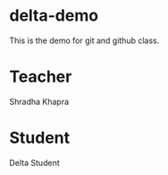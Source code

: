 # delta-demo
This is the demo for git and github class.

# Teacher
Shradha Khapra

# Student
Delta Student
